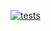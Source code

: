 [![tests](https://github.com/ro-56/amslint/actions/workflows/main.yml/badge.svg)](https://github.com/ro-56/amslint/actions/workflows/main.yml)